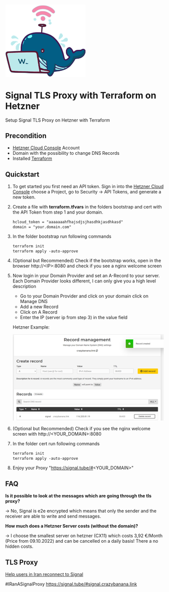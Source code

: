 
<img src="docs/icon.png"  width=256>

# Signal TLS Proxy with Terraform on Hetzner

Setup Signal TLS Proxy on Hetzner with Terraform

## Precondition

* [Hetzner Cloud Console](https://accounts.hetzner.com/login) Account
* Domain with the possibility to change DNS Records
* Installed [Terraform](https://learn.hashicorp.com/tutorials/terraform/install-cli)

## Quickstart

1. To get started you first need an API token. Sign in into the [Hetzner Cloud Console](https://accounts.hetzner.com/login) choose a Project, go to Security → API Tokens, and generate a new token.
2. Create a file with **terraform.tfvars** in the folders bootstrap and cert with the API Token from step 1 and your domain.

       hcloud_token = "aaaaaaahfhajsdjsjhasdhkjasdhkasd"
       domain = "your.domain.com"
 
3. In the folder bootstrap run following commands

       terraform init
       terraform apply -auto-approve

4. (Optional but Recommended) Check if the bootstrap works, open in the browser http://\<IP\>:8080 and check if you see a nginx welcome screen

5. Now login in your Domain Provider and set an A-Record to your server.
Each Domain Provider looks different, I can only give you a high level description

   * Go to your Domain Provider and click on your domain
click on Manage DNS
   * Add a new Record
   * Click on A Record
   * Enter the IP (server ip from step 3) in the value field
 
   Hetzner Example:
   
   <img src="docs/dns_hetzner.png"  width=512>

6. (Optional but Recommended) Check if you see the nginx welcome screen with http://<YOUR_DOMAIN>:8080 

7. In the folder cert run following commands

       terraform init
       terraform apply -auto-approve

8. Enjoy your Proxy "https://signal.tube/#<YOUR_DOMAIN>"

## FAQ

   **Is it possible to look at the messages which are going through the tls proxy?**

   -> No, Signal is e2e encrypted which means that only the sender and the receiver are able to write and send messages.

   **How much does a Hetzner Server costs (without the domain)?**
   
   -> I choose the smallest server on hetzner (CX11) which costs 3,92 €/Month (Price from 09.10.2022) and can be cancelled on a daily basis! There a no hidden costs.

## TLS Proxy

[Help users in Iran reconnect to Signal](https://signal.org/blog/help-iran-reconnect/)

#IRanASignalProxy
https://signal.tube/#signal.crazybanana.link